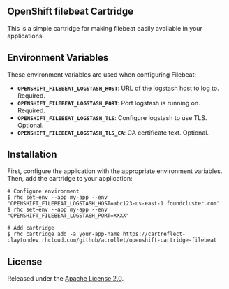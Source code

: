 ## OpenShift filebeat Cartridge

This is a simple cartridge for making filebeat easily available in your applications.


## Environment Variables

These environment variables are used when configuring Filebeat:

 * **`OPENSHIFT_FILEBEAT_LOGSTASH_HOST`**: URL of the logstash host to log to. Required.
 * **`OPENSHIFT_FILEBEAT_LOGSTASH_PORT`**: Port logstash is running on. Required.
 * **`OPENSHIFT_FILEBEAT_LOGSTASH_TLS`**: Configure logstash to use TLS. Optional.
 * **`OPENSHIFT_FILEBEAT_LOGSTASH_TLS_CA`**: CA certificate text. Optional.

## Installation

First, configure the application with the appropriate environment variables. Then, add the cartridge to your application:

    # Configure environment
    $ rhc set-env --app my-app --env "OPENSHIFT_FILEBEAT_LOGSTASH_HOST=abc123-us-east-1.foundcluster.com"
    $ rhc set-env --app my-app --env "OPENSHIFT_FILEBEAT_LOGSTASH_PORT=XXXX"

    # Add cartridge
    $ rhc cartridge add -a your-app-name https://cartreflect-claytondev.rhcloud.com/github/acrollet/openshift-cartridge-filebeat

## License

Released under the [Apache License 2.0](http://www.apache.org/licenses/LICENSE-2.0.html).
